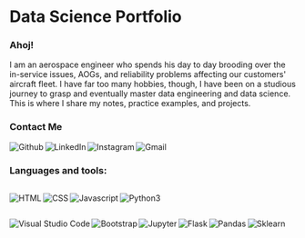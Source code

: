 # Data Science Portfolio

### Ahoj!
I am an aerospace engineer who spends his day to day brooding over the in-service issues, AOGs, and reliability problems affecting our customers' aircraft fleet. I have far too many hobbies, though, I have been on a studious journey to grasp and eventually master data engineering and data science. This is where I share my notes, practice examples, and projects.

### Contact Me
[<img src="https://img.shields.io/badge/GitHub-100000?style=for-the-badge&logo=github&logoColor=white" align=left alt="Github">][github]
[<img src="https://img.shields.io/badge/LinkedIn-0077B5?style=for-the-badge&logo=linkedin&logoColor=white" align=left alt="LinkedIn">][linkedin]
[<img src="https://img.shields.io/badge/Instagram-E4405F?style=for-the-badge&logo=instagram&logoColor=white" align=left alt="Instagram">][instagram]
[<img src="https://img.shields.io/badge/Gmail-D14836?style=for-the-badge&logo=gmail&logoColor=white" align=left alt="Gmail">][mailto]

<br />

### Languages and tools:
<p style="height:auto; display:inline-flex !important">
  <img src="https://img.shields.io/badge/HTML5-E34F26?style=for-the-badge&logo=html5&logoColor=white" align=left alt="HTML">
  <img src="https://img.shields.io/badge/CSS3-1572B6?style=for-the-badge&logo=css3&logoColor=white" align=left alt="CSS">
  <img src="https://img.shields.io/badge/JavaScript-323330?style=for-the-badge&logo=javascript&logoColor=F7DF1E" align=left alt="Javascript">
  <img src="https://img.shields.io/badge/Python-3776AB?style=for-the-badge&logo=python&logoColor=white" align=left alt="Python3">
</p>
<br />
<p style="height:auto; display:inline-flex !important">
  <img src="https://img.shields.io/badge/Visual_Studio_Code-0078D4?style=for-the-badge&logo=visual%20studio%20code&logoColor=white" align=left alt="Visual Studio Code">
  <img src="https://img.shields.io/badge/Bootstrap-563D7C?style=for-the-badge&logo=bootstrap&logoColor=white" align=left alt="Bootstrap">
  <img src="https://img.shields.io/badge/Jupyter-F37626.svg?&style=for-the-badge&logo=Jupyter&logoColor=white" align=left alt="Jupyter">
  <img src="https://img.shields.io/badge/Flask-000000?style=for-the-badge&logo=flask&logoColor=white" align=left alt="Flask">
  <img src="https://img.shields.io/badge/Pandas-2C2D72?style=for-the-badge&logo=pandas&logoColor=white" align=left alt="Pandas">
  <img src="https://img.shields.io/badge/scikit_learn-F7931E?style=for-the-badge&logo=scikit-learn&logoColor=white" align=left alt="Sklearn">
</p>

[github]: https://github.com/onionbloom
[instagram]: https://www.instagram.com/onionbloom/
[linkedin]: https://www.linkedin.com/in/mabdurro
[mailto]: mailto:abdurro.muhammad@gmail.com?subject=%5BGithub%20Contact%20Me%5D%20-




